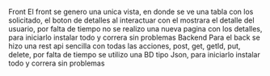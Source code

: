 Front
El front se genero una unica vista, en donde se ve una tabla con los solicitado, el boton de detalles al interactuar con el mostrara el detalle del usuario, por falta de tiempo no se realizo una nueva pagina con los detalles, para iniciarlo instalar todo y correra sin problemas
Backend
Para el back se hizo una rest api sencilla con todas las acciones, post, get, getId, put, delete, por falta de tiempo se utilizo una BD tipo Json, para iniciarlo instalar todo y correra sin problemas
